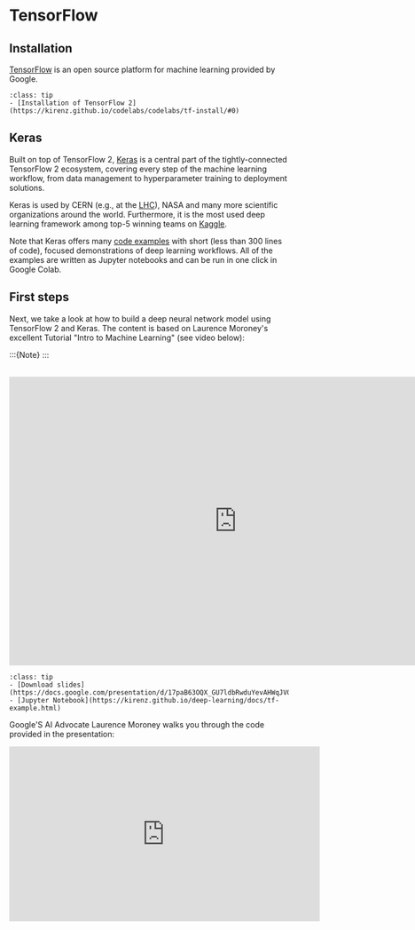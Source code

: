 # TensorFlow

## Installation

[TensorFlow](https://www.tensorflow.org) is an open source platform for machine learning provided by Google. 


```{admonition} Installation tutorial
:class: tip
- [Installation of TensorFlow 2](https://kirenz.github.io/codelabs/codelabs/tf-install/#0)
```

## Keras

Built on top of TensorFlow 2, [Keras](https://keras.io) is a central part of the tightly-connected TensorFlow 2 ecosystem, covering every step of the machine learning workflow, from data management to hyperparameter training to deployment solutions.

Keras is used by CERN (e.g., at the [LHC](https://blog.tensorflow.org/2021/04/reconstructing-thousands-of-particles-in-one-go-at-cern-lhc.html)), NASA and many more scientific organizations around the world. Furthermore, it is the most used deep learning framework among top-5 winning teams on [Kaggle](https://www.kaggle.com). 

Note that Keras offers many [code examples](https://keras.io/examples/) with short (less than 300 lines of code), focused demonstrations of deep learning workflows. All of the examples are written as Jupyter notebooks and can be run in one click in Google Colab.

## First steps

Next, we take a look at how to build a deep neural network model using TensorFlow 2 and Keras. The content is based on Laurence Moroney's excellent Tutorial "Intro to Machine Learning" (see video below): 

:::{Note}
:::

<br>

<iframe src="https://docs.google.com/presentation/d/e/2PACX-1vQn-aJbtwbwSJgA9mMMRBUXrtIvKJXQWwNrMpAr4tPKZ1URiI84eWvlZPly3wcDpp0e6NrrbGVW5G2g/embed?start=false&loop=false&delayms=3000" frameborder="0" width="820" height="520" allowfullscreen="true" mozallowfullscreen="true" webkitallowfullscreen="true"></iframe>

<br>

```{admonition} Resources
:class: tip
- [Download slides](https://docs.google.com/presentation/d/17paB63OQX_GU7ldbRwduYevAHWqJVGJkV4NZdXPpKjY/export/pdf)
- [Jupyter Notebook](https://kirenz.github.io/deep-learning/docs/tf-example.html)

```

Google'S AI Advocate Laurence Moroney walks you through the code provided in the presentation: 

<iframe width="560" height="315" src="https://www.youtube-nocookie.com/embed/KNAWp2S3w94" title="YouTube video player" frameborder="0" allow="accelerometer; autoplay; clipboard-write; encrypted-media; gyroscope; picture-in-picture" allowfullscreen></iframe>